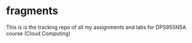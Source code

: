 # fragments
This is is the tracking repo of all my assignments and labs for DPS955NSA course (Cloud Computing)
